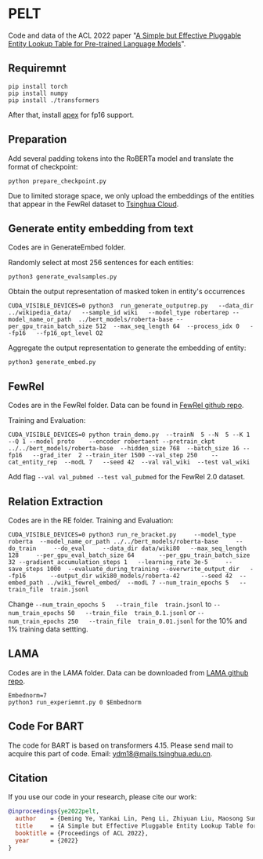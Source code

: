 # PELT
Code and data of the ACL 2022 paper "[A Simple but Effective Pluggable Entity Lookup Table for Pre-trained Language Models](https://arxiv.org/abs/2202.13392)". 


## Requiremnt
```
pip install torch
pip install numpy
pip install ./transformers
```
After that, install [apex](https://github.com/NVIDIA/apex) for fp16 support. 


## Preparation 
Add several padding tokens into the RoBERTa model and translate the format of checkpoint:

```
python prepare_checkpoint.py
```

Due to limited storage space, we only upload the embeddings of the entities that appear in the FewRel dataset to [Tsinghua Cloud](https://cloud.tsinghua.edu.cn/d/71a3262ba7614f938fb2/).



## Generate entity embedding from text
Codes are in GenerateEmbed folder.

Randomly select at most 256 sentences for each entities:
```
python3 generate_evalsamples.py
```

Obtain the output representation of masked token in entity's occurrences
```
CUDA_VISIBLE_DEVICES=0 python3  run_generate_outputrep.py   --data_dir  ../wikipedia_data/   --sample_id wiki   --model_type robertarep --model_name_or_path  ../bert_models/roberta-base --per_gpu_train_batch_size 512  --max_seq_length 64  --process_idx 0   --fp16   --fp16_opt_level O2
```

Aggregate the output representation to generate the embedding of entity:
```
python3 generate_embed.py
```



## FewRel

Codes are in the FewRel folder. Data can be found in [FewRel github repo](https://github.com/thunlp/FewRel).

Training and Evaluation:
```
CUDA_VISIBLE_DEVICES=0 python train_demo.py  --trainN  5 --N  5 --K 1 --Q 1 --model proto    --encoder robertaent --pretrain_ckpt ../../bert_models/roberta-base  --hidden_size 768  --batch_size 16 --fp16   --grad_iter  2 --train_iter 1500 --val_step 250    --cat_entity_rep  --modL 7   --seed 42  --val val_wiki  --test val_wiki
```
Add flag `--val val_pubmed --test val_pubmed` for the FewRel 2.0 dataset.


## Relation Extraction

Codes are in the RE folder. Training and Evaluation:

```
CUDA_VISIBLE_DEVICES=0 python3 run_re_bracket.py     --model_type roberta  --model_name_or_path ../../bert_models/roberta-base     --do_train     --do_eval     --data_dir data/wiki80   --max_seq_length 128     --per_gpu_eval_batch_size 64       --per_gpu_train_batch_size 32 --gradient_accumulation_steps 1   --learning_rate 3e-5     --save_steps 1000  --evaluate_during_training --overwrite_output_dir   --fp16       --output_dir wiki80_models/roberta-42      --seed 42  --embed_path ../wiki_fewrel_embed/  --modL 7 --num_train_epochs 5   --train_file  train.jsonl  
```

Change `--num_train_epochs 5   --train_file  train.jsonl` to  `--num_train_epochs 50   --train_file  train_0.1.jsonl` or `--num_train_epochs 250   --train_file  train_0.01.jsonl` for the 10% and 1% training data settting.


## LAMA
Codes are in the LAMA folder. Data can be downloaded from [LAMA github repo](https://github.com/facebookresearch/LAMA).

```
Embednorm=7
python3 run_experiemnt.py 0 $Embednorm
```


## Code For BART
The code for BART is based on transformers 4.15. Please send mail to acquire this part of code. Email: ydm18@mails.tsinghua.edu.cn.

## Citation
If you use our code in your research, please cite our work:
```bibtex
@inproceedings{ye2022pelt,
  author    = {Deming Ye, Yankai Lin, Peng Li, Zhiyuan Liu, Maosong Sun},
  title     = {A Simple but Effective Pluggable Entity Lookup Table for Pre-trained Language Models},
  booktitle = {Proceedings of ACL 2022},
  year      = {2022}
}
```